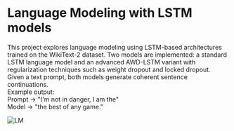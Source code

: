 # Language Modeling with LSTM models

This project explores language modeling using LSTM-based architectures trained on the WikiText-2 dataset. Two models are implemented: a standard LSTM language model and an advanced AWD-LSTM variant with regularization techniques such as weight dropout and locked dropout. Given a text prompt, both models generate coherent sentence continuations.  
Example output:  
Prompt → "I'm not in danger, I am the"  
Model → "the best of any game."

![LM](https://github.com/user-attachments/assets/2dda6fac-cf45-486e-a2e5-4faf7f9deba7)
